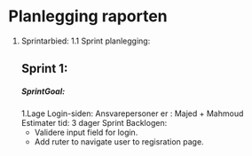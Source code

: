 # Planlegging raporten 
1. Sprintarbied: 
1.1 Sprint planlegging:
    ## Sprint 1: 
   ##### SprintGoal:
    1.Lage Login-siden:
    Ansvarepersoner er : Majed + Mahmoud     
    Estimater tid: 3 dager 
    Sprint Backlogen:
    * Validere input field for login.
    * Add ruter to navigate user to regisration page.
